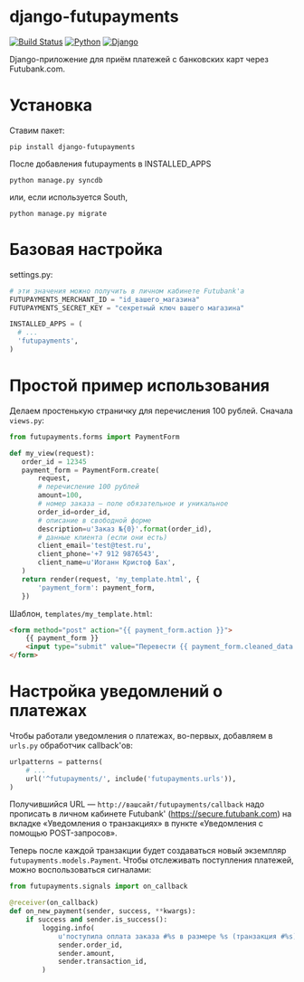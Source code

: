 django-futupayments
===================

[![Build Status](https://travis-ci.org/Futubank/django-futupayments.svg?branch=master)](https://travis-ci.org/Futubank/django-futupayments)
[![Python](http://img.shields.io/badge/python-2.7,%203.2,%203.3,%203.4-blue.svg)](https://travis-ci.org/Futubank/django-futupayments)
[![Django](http://img.shields.io/badge/Django-1.3,%201.4,%201.5,%201.6-green.svg)](https://travis-ci.org/Futubank/django-futupayments)


Django-приложение для приём платежей с банковских карт через Futubank.com.


Установка
=========
Ставим пакет:

```
pip install django-futupayments

```

После добавления futupayments в INSTALLED_APPS
```
python manage.py syncdb
```
или, если используется South,
```
python manage.py migrate
```

Базовая настройка
=================

settings.py:

```python
# эти значения можно получить в личном кабинете Futubank'а
FUTUPAYMENTS_MERCHANT_ID = "id_вашего_магазина"
FUTUPAYMENTS_SECRET_KEY = "секретный ключ вашего магазина"

INSTALLED_APPS = (
  # ...
  'futupayments',
)
```

Простой пример использования
============================
Делаем простенькую страничку для перечисления 100 рублей. Сначала `views.py`:

```python
from futupayments.forms import PaymentForm

def my_view(request):
   order_id = 12345
   payment_form = PaymentForm.create(
       request,
       # перечисление 100 рублей
       amount=100,
       # номер заказа – поле обязательное и уникальное
       order_id=order_id,
       # описание в свободной форме
       description=u'Заказ №{0}'.format(order_id),
       # данные клиента (если они есть)
       client_email='test@test.ru',
       client_phone='+7 912 9876543',
       client_name=u'Иоганн Кристоф Бах',
   )
   return render(request, 'my_template.html', {
       'payment_form': payment_form,
   })
```

Шаблон, `templates/my_template.html`:

```html
<form method="post" action="{{ payment_form.action }}">
    {{ payment_form }}
    <input type="submit" value="Перевести {{ payment_form.cleaned_data.amount }} {{ payment_form.cleaned_data.currency }} за заказ №{{ payment_form.cleaned_data.order_id }}">
</form>
```

Настройка уведомлений о платежах
================================
Чтобы работали уведомления о платежах, во-первых, добавляем в `urls.py` обработчик callback'ов:

```python
urlpatterns = patterns(
    # ...
    url('^futupayments/', include('futupayments.urls')),
)
```

Получившийся URL — `http://вашсайт/futupayments/callback` надо прописать в личном кабинете Futubank'
(https://secure.futubank.com) на вкладке «Уведомления о транзакциях» в пункте «Уведомления с помощью POST-запросов».

Теперь после каждой транзакции будет создаваться новый экземпляр `futupayments.models.Payment`. Чтобы отслеживать
поступления платежей, можно воспользоваться сигналами:

```python
from futupayments.signals import on_callback

@receiver(on_callback)
def on_new_payment(sender, success, **kwargs):
    if success and sender.is_success():
        logging.info(
            u'поступила оплата заказа #%s в размере %s (транзакция #%s)',
            sender.order_id,
            sender.amount,
            sender.transaction_id,
        )

```
